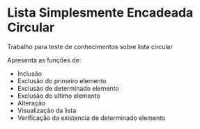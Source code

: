# Lista Simplesmente Encadeada Circular
Trabalho para teste de conhecimentos sobre lista circular

Apresenta as funções de:
  - Inclusão
  - Exclusão do primeiro elemento
  - Exclusão de determinado elemento
  - Exclusão do ultimo elemento
  - Alteração
  - Visualização da lista
  - Verificação da existencia de determinado elemento
